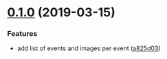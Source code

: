 # [0.1.0](https://github.com/krlwlfrt/motion-app/compare/a825d03...v0.1.0) (2019-03-15)


### Features

* add list of events and images per event ([a825d03](https://github.com/krlwlfrt/motion-app/commit/a825d03))



